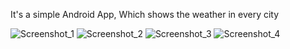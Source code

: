 It's a simple Android App, Which shows the weather in every city


![Screenshot_1](https://github.com/user-attachments/assets/20ea5709-601a-4488-979f-5315b00be900)
![Screenshot_2](https://github.com/user-attachments/assets/366d2588-a86e-47ad-a278-80f0c39d3e98)
![Screenshot_3](https://github.com/user-attachments/assets/7f3ed4ef-5441-470d-bfa3-d69e75d1bee2)
![Screenshot_4](https://github.com/user-attachments/assets/99531e64-3b12-4a73-906d-7a13d4d02db0)
